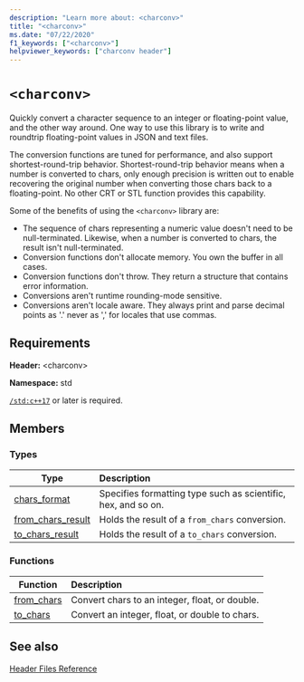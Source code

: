 ```yaml
---
description: "Learn more about: <charconv>"
title: "<charconv>"
ms.date: "07/22/2020"
f1_keywords: ["<charconv>"]
helpviewer_keywords: ["charconv header"]
---
```


# `<charconv>`

Quickly convert a character sequence to an integer or floating-point value, and the other way around.
One way to use this library is to write and roundtrip floating-point values in JSON and text files.

The conversion functions are tuned for performance, and also support shortest-round-trip behavior. Shortest-round-trip behavior means when a number is converted to chars, only enough precision is written out to enable recovering the original number when converting those chars back to a floating-point. No other CRT or STL function provides this capability.

Some of the benefits of using the `<charconv>` library are:

- The sequence of chars representing a numeric value doesn't need to be null-terminated. Likewise, when a number is converted to chars, the result isn't null-terminated.
- Conversion functions don't allocate memory. You own the buffer in all cases.
- Conversion functions don't throw. They return a structure that contains error information.
- Conversions aren't runtime rounding-mode sensitive.
- Conversions aren't locale aware. They always print and parse decimal points as '.' never as ',' for locales that use commas.

## Requirements

**Header:** \<charconv>

**Namespace:** std

[`/std:c++17`](../build/reference/std-specify-language-standard-version.md) or later is required.

## Members

### Types

| Type | Description |
|-|:-|
| [chars_format](chars-format-class.md) | Specifies formatting type such as scientific, hex, and so on. |
| [from_chars_result](from-chars-result-structure.md) | Holds the result of a `from_chars` conversion. |
| [to_chars_result](to-chars-result-structure.md) | Holds the result of a `to_chars` conversion. |

### Functions

| Function | Description |
|-|:-|
| [from_chars](charconv-functions.md#from_chars) | Convert chars to an integer, float, or double. |
| [to_chars](charconv-functions.md#to_chars)| Convert an integer, float, or double to chars. |

## See also

[Header Files Reference](cpp-standard-library-header-files.md)
